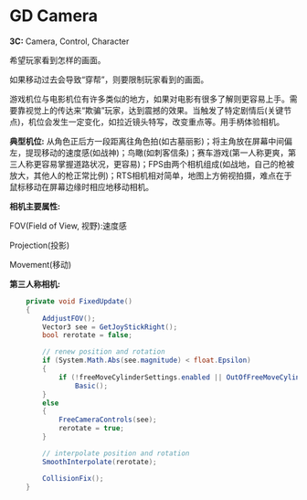 # GD Camera

**3C:** Camera, Control, Character

希望玩家看到怎样的画面。

如果移动过去会导致“穿帮”，则要限制玩家看到的画面。

游戏机位与电影机位有许多类似的地方，如果对电影有很多了解则更容易上手。需要靠视觉上的传达来“欺骗”玩家，达到震撼的效果。当触发了特定剧情后(关键节点)，机位会发生一定变化，如拉近镜头特写，改变重点等。用手柄体验相机。

**典型机位:** 从角色正后方一段距离往角色拍(如古墓丽影)；将主角放在屏幕中间偏左，提现移动的速度感(如战神)；鸟瞰(如刺客信条)；赛车游戏(第一人称更爽，第三人称更容易掌握道路状况，更容易)；FPS由两个相机组成(如战地，自己的枪被放大，其他人的枪正常比例)；RTS相机相对简单，地图上方俯视拍摄，难点在于鼠标移动在屏幕边缘时相应地移动相机。

**相机主要属性:**

FOV(Field of View, 视野):速度感

Projection(投影)

Movement(移动)

**第三人称相机:**

```cs
    private void FixedUpdate()
    {
        AddjustFOV();
        Vector3 see = GetJoyStickRight();
        bool rerotate = false;

        // renew position and rotation
        if (System.Math.Abs(see.magnitude) < float.Epsilon)
        {
            if (!freeMoveCylinderSettings.enabled || OutOfFreeMoveCylinder())
                Basic();
        }
        else
        {
            FreeCameraControls(see);
            rerotate = true;
        }

        // interpolate position and rotation
        SmoothInterpolate(rerotate);

        CollisionFix();
    }
```
